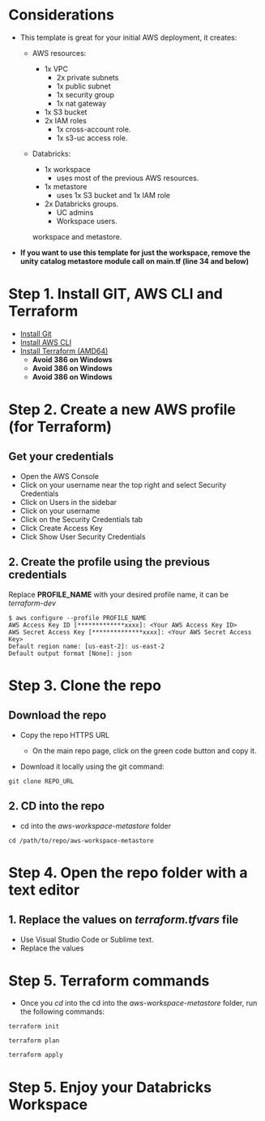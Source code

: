 # Considerations

- This template is great for your initial AWS deployment, it creates:
    - AWS resources:
        - 1x VPC
            - 2x private subnets
            - 1x public subnet
            - 1x security group
            - 1x nat gateway
        - 1x S3 bucket
        - 2x IAM roles
            - 1x cross-account role.
            - 1x s3-uc access role.
    - Databricks:
        - 1x workspace
            - uses most of the previous AWS resources.
        - 1x metastore
            - uses 1x S3 bucket and 1x IAM role
        - 2x Databricks groups.
            - UC admins
            - Workspace users.
        
        workspace and metastore.
- **If you want to use this template for just the workspace, remove the unity catalog metastore module call on main.tf (line 34 and below)**


# Step 1. Install GIT, AWS CLI and Terraform

- [Install Git](https://git-scm.com/book/en/v2/Getting-Started-Installing-Git)
- [Install AWS CLI](https://docs.aws.amazon.com/cli/latest/userguide/getting-started-install.html)
- [Install Terraform (AMD64)](https://developer.hashicorp.com/terraform/install)
    - **Avoid 386 on Windows**
    - **Avoid 386 on Windows**
    - **Avoid 386 on Windows**

# Step 2. Create a new AWS profile (for Terraform)

## Get your credentials

- Open the AWS Console
- Click on your username near the top right and select Security Credentials
- Click on Users in the sidebar
- Click on your username
- Click on the Security Credentials tab
- Click Create Access Key
- Click Show User Security Credentials

## 2. Create the profile using the previous credentials

Replace **PROFILE_NAME** with your desired profile name, it can be *terraform-dev*

```console
$ aws configure --profile PROFILE_NAME
AWS Access Key ID [*************xxxx]: <Your AWS Access Key ID>
AWS Secret Access Key [**************xxxx]: <Your AWS Secret Access Key>
Default region name: [us-east-2]: us-east-2
Default output format [None]: json
```

# Step 3. Clone the repo

## Download the repo
- Copy the repo HTTPS URL
    - On the main repo page, click on the green code button and copy it.

- Download it locally using the git command:
```console
git clone REPO_URL
```

## 2. CD into the repo
- cd into the *aws-workspace-metastore* folder
```console
cd /path/to/repo/aws-workspace-metastore
```

# Step 4. Open the repo folder with a text editor

## 1. Replace the values on *terraform.tfvars* file
- Use Visual Studio Code or Sublime text.
- Replace the values

# Step 5. Terraform commands

- Once you *cd* into the cd into the *aws-workspace-metastore* folder, run the following commands:

```console
terraform init
```

```console
terraform plan
```

```console
terraform apply
```

# Step 5. Enjoy your Databricks Workspace